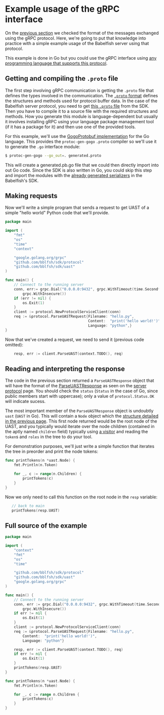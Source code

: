# Example usage of the gRPC interface

On the [previous section](server-protocol.md) we checked the format of the
messages exchanged using the gRPC protocol. Here, we're going to put that
knowledge into practice with a simple example usage of the Babelfish server using
that protocol.

This example is done in Go but you could use the gRPC interface using [any
programming language that supports this protocol](http://www.grpc.io/about#osp).

## Getting and compiling the `.proto` file

The first step involving gRPC communication is getting the `.proto` file that
defines the types involved in the communication. The [`.proto`
format](https://developers.google.com/protocol-buffers/docs/proto) defines the
structures and methods used for protocol buffer data. In the case of the Babelfish
server protocol, you need to get [this `.proto`
file](https://github.com/bblfsh/sdk/blob/master/protocol/generated.proto) from the
SDK. Then you have to compile it to a source file with the required structures and
methods. How you generate this module is language-dependent but usually it
involves installing gRPC using your language package management tool (if it has a
package for it) and then use one of the provided tools.

For this example, we'll use the [GogoProtobuf
implementation](https://github.com/gogo/protobuf) for the Go language. This
provides the `protoc-gen-gogo` `.proto` compiler so we'll use it to generate the
`.go` interface module:

```bash
$ protoc-gen-gogo --go_out=. generated.proto
```

This will create a generated.pb.go file that we could then directly import into
out Go code. Since the SDK is also written in Go, you could skip this step and
import the modules with the [already generated
serializers](https://github.com/bblfsh/sdk/blob/master/protocol/generated.pb.go)
in the Babelfish's SDK.

## Making requests

Now we'll write a simple program that sends a request to get UAST of a simple 
"hello world" Python code that we'll provide. 

```go
package main

import (
    "fmt"
    "os"
    "time"
    "context"

    "google.golang.org/grpc"
    "github.com/bblfsh/sdk/protocol"
    "github.com/bblfsh/sdk/uast"
)

func main() {
    // Connect to the running server
    conn, err:= grpc.Dial("0.0.0.0:9432", grpc.WithTimeout(time.Second*2), 
        grpc.WithInsecure())
    if (err != nil) {
        os.Exit(1)
    }
    client := protocol.NewProtocolServiceClient(conn)
    req := &protocol.ParseUASTRequest{Filename: "hello.py",
                                      Content:  "print('hello world!')",
                                      Language: "python",}
}
```

Now that we've created a request, we need to send it (previous code omitted):

```go
    resp, err := client.ParseUAST(context.TODO(), req)
```


## Reading and interpreting the response

The code in the previous section returned a `ParseUASTResponse` object that will
have the format of the [ParseUASTResponse](server-protocol.md#ParseUASTResponse)
as seen on the [server protocol](server-protocol.md) page. You should check
the `status` (`Status` in the case of Go, since public members start with
uppercase); only a value of `protocol.Status.OK` will indicate sucess.

The most important member of the `ParseUASTResponse` object is undoubtly
`uast` (`UAST` in Go). This will contain a `Node` object which the [structure
detailed in the previous page](server-protocol.md#Nodes). This first node
returned would be the root node of the UAST, and you typically would iterate over
the node children (contained in the aptly named `children` field) typically using
[a visitor](https://en.wikipedia.org/wiki/Visitor_pattern) and 
reading the `token`s and `roles` in the tree to do your tool.

For demonstration purposes, we'll just write a simple function that iterates
the tree in preorder and print the node tokens:

```go
func printTokens(n *uast.Node) {
    fmt.Println(n.Token)

    for _, c := range(n.Children) {
        printTokens(c)
    }
}
```

Now we only need to call this function on the root node in the `resp` variable:

```go
   // back to main
   printTokens(resp.UAST)
```

## Full source of the example

```go
package main

import (
	"context"
	"fmt"
	"os"
	"time"

	"github.com/bblfsh/sdk/protocol"
	"github.com/bblfsh/sdk/uast"
	"google.golang.org/grpc"
)

func main() {
	// Connect to the running server
	conn, err := grpc.Dial("0.0.0.0:9432", grpc.WithTimeout(time.Second*2),
		grpc.WithInsecure())
	if err != nil {
		os.Exit(1)
	}
	client := protocol.NewProtocolServiceClient(conn)
	req := &protocol.ParseUASTRequest{Filename: "hello.py",
		Content:  "print('hello world!')",
		Language: "python"}

	resp, err := client.ParseUAST(context.TODO(), req)
	if err != nil {
		os.Exit(1)
	}
	printTokens(resp.UAST)
}

func printTokens(n *uast.Node) {
	fmt.Println(n.Token)

	for _, c := range n.Children {
		printTokens(c)
	}
}
```
